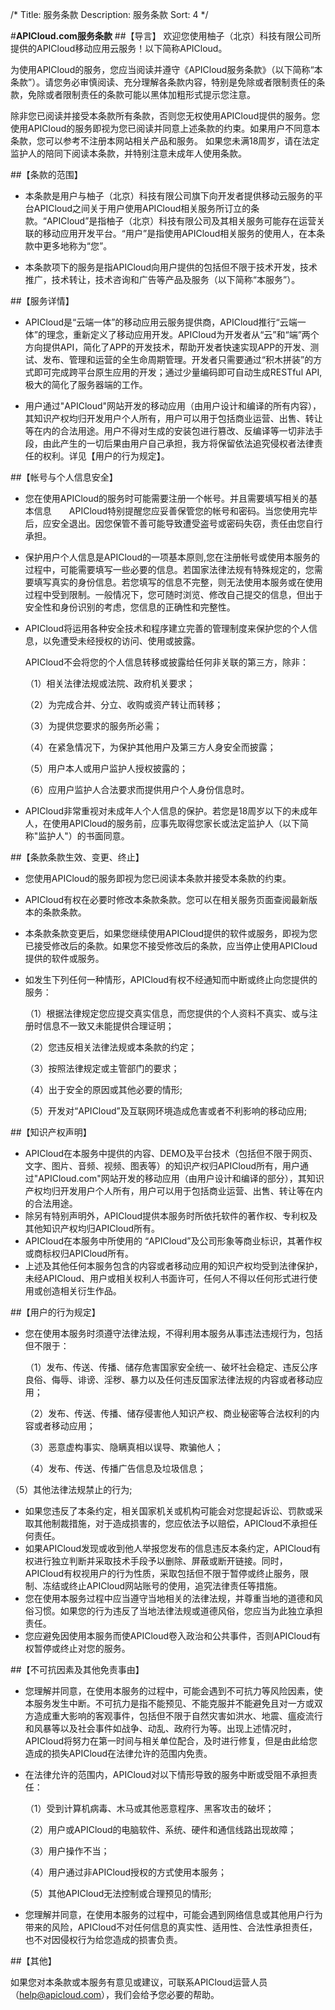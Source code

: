 /*
Title: 服务条款
Description: 服务条款
Sort: 4
*/


#**APICloud.com服务条款**
##【导言】
欢迎您使用柚子（北京）科技有限公司所提供的APICloud移动应用云服务！以下简称APICloud。

为使用APICloud的服务，您应当阅读并遵守《APICloud服务条款》（以下简称“本条款”）。请您务必审慎阅读、充分理解各条款内容，特别是免除或者限制责任的条款，免除或者限制责任的条款可能以黑体加粗形式提示您注意。

除非您已阅读并接受本条款所有条款，否则您无权使用APICloud提供的服务。您使用APICloud的服务即视为您已阅读并同意上述条款的约束。如果用户不同意本条款，您可以参考不注册本网站相关产品和服务。
如果您未满18周岁，请在法定监护人的陪同下阅读本条款，并特别注意未成年人使用条款。

##【条款的范围】
- 本条款是用户与柚子（北京）科技有限公司旗下向开发者提供移动云服务的平台APICloud之间关于用户使用APICloud相关服务所订立的条款。“APICloud”是指柚子（北京）科技有限公司及其相关服务可能存在运营关联的移动应用开发平台。“用户”是指使用APICloud相关服务的使用人，在本条款中更多地称为“您”。

- 本条款项下的服务是指APICloud向用户提供的包括但不限于技术开发，技术推广，技术转让，技术咨询和广告等产品及服务（以下简称“本服务”）。

##【服务详情】
- APICloud是“云端一体”的移动应用云服务提供商，APICloud推行“云端一体”的理念，重新定义了移动应用开发。APICloud为开发者从“云”和“端”两个方向提供API，简化了APP的开发技术，帮助开发者快速实现APP的开发、测试、发布、管理和运营的全生命周期管理。开发者只需要通过“积木拼装”的方式即可完成跨平台原生应用的开发；通过少量编码即可自动生成RESTful API,极大的简化了服务器端的工作。

- 用户通过"APICloud"网站开发的移动应用（由用户设计和编译的所有内容），其知识产权均归开发用户个人所有，用户可以用于包括商业运营、出售、转让等在内的合法用途。用户不得对生成的安装包进行篡改、反编译等一切非法手段，由此产生的一切后果由用户自己承担，我方将保留依法追究侵权者法律责任的权利。详见【用户的行为规定】。

##【帐号与个人信息安全】
- 您在使用APICloud的服务时可能需要注册一个帐号。并且需要填写相关的基本信息　　APICloud特别提醒您应妥善保管您的帐号和密码。当您使用完毕后，应安全退出。因您保管不善可能导致遭受盗号或密码失窃，责任由您自行承担。

- 保护用户个人信息是APICloud的一项基本原则,您在注册帐号或使用本服务的过程中，可能需要填写一些必要的信息。若国家法律法规有特殊规定的，您需要填写真实的身份信息。若您填写的信息不完整，则无法使用本服务或在使用过程中受到限制。一般情况下，您可随时浏览、修改自己提交的信息，但出于安全性和身份识别的考虑，您信息的正确性和完整性。

- APICloud将运用各种安全技术和程序建立完善的管理制度来保护您的个人信息，以免遭受未经授权的访问、使用或披露。

	APICloud不会将您的个人信息转移或披露给任何非关联的第三方，除非：

    （1）相关法律法规或法院、政府机关要求；
    
    （2）为完成合并、分立、收购或资产转让而转移；
    
    （3）为提供您要求的服务所必需；
    
    （4）在紧急情况下，为保护其他用户及第三方人身安全而披露；
    
    （5）用户本人或用户监护人授权披露的；
    
    （6）应用户监护人合法要求而提供用户个人身份信息时。

- APICloud非常重视对未成年人个人信息的保护。若您是18周岁以下的未成年人，在使用APICloud的服务前，应事先取得您家长或法定监护人（以下简称"监护人"）的书面同意。

##【条款条款生效、变更、终止】

- 您使用APICloud的服务即视为您已阅读本条款并接受本条款的约束。
- APICloud有权在必要时修改本条款条款。您可以在相关服务页面查阅最新版本的条款条款。
- 本条款条款变更后，如果您继续使用APICloud提供的软件或服务，即视为您已接受修改后的条款。如果您不接受修改后的条款，应当停止使用APICloud提供的软件或服务。
- 如发生下列任何一种情形，APICloud有权不经通知而中断或终止向您提供的服务：

    （1）根据法律规定您应提交真实信息，而您提供的个人资料不真实、或与注册时信息不一致又未能提供合理证明；
    
    （2）您违反相关法律法规或本条款的约定；
    
    （3）按照法律规定或主管部门的要求；
    
    （4）出于安全的原因或其他必要的情形;
    
    （5）开发对“APICloud”及互联网环境造成危害或者不利影响的移动应用;

##【知识产权声明】
- APICloud在本服务中提供的内容、DEMO及平台技术（包括但不限于网页、文字、图片、音频、视频、图表等）的知识产权归APICloud所有，用户通过"APICloud.com"网站开发的移动应用（由用户设计和编译的部分），其知识产权均归开发用户个人所有，用户可以用于包括商业运营、出售、转让等在内的合法用途。
- 除另有特别声明外，APICloud提供本服务时所依托软件的著作权、专利权及其他知识产权均归APICloud所有。
- APICloud在本服务中所使用的 “APICloud”及公司形象等商业标识，其著作权或商标权归APICloud所有。
- 上述及其他任何本服务包含的内容或者移动应用的知识产权均受到法律保护，未经APICloud、用户或相关权利人书面许可，任何人不得以任何形式进行使用或创造相关衍生作品。

##【用户的行为规定】

- 您在使用本服务时须遵守法律法规，不得利用本服务从事违法违规行为，包括但不限于：

    （1）发布、传送、传播、储存危害国家安全统一、破坏社会稳定、违反公序良俗、侮辱、诽谤、淫秽、暴力以及任何违反国家法律法规的内容或者移动应用；
    
    （2）发布、传送、传播、储存侵害他人知识产权、商业秘密等合法权利的内容或者移动应用；
    
    （3）恶意虚构事实、隐瞒真相以误导、欺骗他人；
    
    （4）发布、传送、传播广告信息及垃圾信息；

（5）其他法律法规禁止的行为;

- 如果您违反了本条约定，相关国家机关或机构可能会对您提起诉讼、罚款或采取其他制裁措施，对于造成损害的，您应依法予以赔偿，APICloud不承担任何责任。
- 如果APICloud发现或收到他人举报您发布的信息违反本条约定，APICloud有权进行独立判断并采取技术手段予以删除、屏蔽或断开链接。同时，APICloud有权视用户的行为性质，采取包括但不限于暂停或终止服务，限制、冻结或终止APICloud网站账号的使用，追究法律责任等措施。
- 您在使用本服务过程中应当遵守当地相关的法律法规，并尊重当地的道德和风俗习惯。如果您的行为违反了当地法律法规或道德风俗，您应当为此独立承担责任。
- 您应避免因使用本服务而使APICloud卷入政治和公共事件，否则APICloud有权暂停或终止对您的服务。

##【不可抗因素及其他免责事由】

- 您理解并同意，在使用本服务的过程中，可能会遇到不可抗力等风险因素，使本服务发生中断。不可抗力是指不能预见、不能克服并不能避免且对一方或双方造成重大影响的客观事件，包括但不限于自然灾害如洪水、地震、瘟疫流行和风暴等以及社会事件如战争、动乱、政府行为等。出现上述情况时，APICloud将努力在第一时间与相关单位配合，及时进行修复，但是由此给您造成的损失APICloud在法律允许的范围内免责。
- 在法律允许的范围内，APICloud对以下情形导致的服务中断或受阻不承担责任：

	（1）受到计算机病毒、木马或其他恶意程序、黑客攻击的破坏；
	
	（2）用户或APICloud的电脑软件、系统、硬件和通信线路出现故障；
	
	（3）用户操作不当；
	
	（4）用户通过非APICloud授权的方式使用本服务；
	
	（5）其他APICloud无法控制或合理预见的情形;

- 您理解并同意，在使用本服务的过程中，可能会遇到网络信息或其他用户行为带来的风险，APICloud不对任何信息的真实性、适用性、合法性承担责任，也不对因侵权行为给您造成的损害负责。

##【其他】

如果您对本条款或本服务有意见或建议，可联系APICloud运营人员（help@apicloud.com），我们会给予您必要的帮助。
